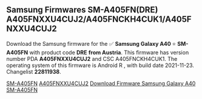 <h2>Samsung Firmwares SM-A405FN(DRE) A405FNXXU4CUJ2/A405FNCKH4CUK1/A405FNXXU4CUJ2</h2>
Download the Samsung firmware for the ✅ <strong>Samsung Galaxy A40 </strong> ⭐ <strong>SM-A405FN</strong> with product code <strong>DRE</strong> <strong> from Austria</strong>. This firmware has version number PDA <strong>A405FNXXU4CUJ2</strong> and CSC A405FNCKH4CUK1. The operating system of this firmware is Android R , with build date 2021-11-23. Changelist <strong>22811938</strong>.


[SM-A405FN](https://samfirm.shop/samsung/model/SM-A405FN)
[A405FNXXU4CUJ2](https://samfirm.shop/samsung/pda/A405FNXXU4CUJ2)
[Download Firmware Samsung Galaxy A40 SM-A405FN](https://samfirm.shop/samsung/firmware/477524)
